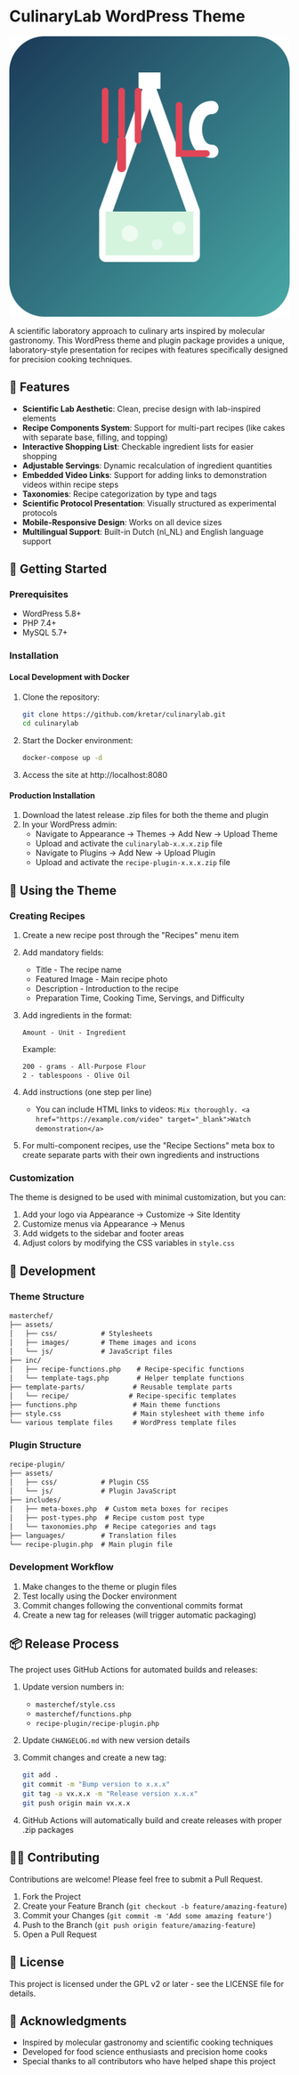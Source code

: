 # CulinaryLab WordPress Theme

![CulinaryLab Theme](masterchef/assets/images/favicon.svg)

A scientific laboratory approach to culinary arts inspired by molecular gastronomy. This WordPress theme and plugin package provides a unique, laboratory-style presentation for recipes with features specifically designed for precision cooking techniques.

## 🧪 Features

- **Scientific Lab Aesthetic**: Clean, precise design with lab-inspired elements
- **Recipe Components System**: Support for multi-part recipes (like cakes with separate base, filling, and topping)
- **Interactive Shopping List**: Checkable ingredient lists for easier shopping
- **Adjustable Servings**: Dynamic recalculation of ingredient quantities
- **Embedded Video Links**: Support for adding links to demonstration videos within recipe steps
- **Taxonomies**: Recipe categorization by type and tags
- **Scientific Protocol Presentation**: Visually structured as experimental protocols
- **Mobile-Responsive Design**: Works on all device sizes
- **Multilingual Support**: Built-in Dutch (nl_NL) and English language support

## 🔬 Getting Started

### Prerequisites

- WordPress 5.8+
- PHP 7.4+
- MySQL 5.7+

### Installation

#### Local Development with Docker

1. Clone the repository:
   ```bash
   git clone https://github.com/kretar/culinarylab.git
   cd culinarylab
   ```

2. Start the Docker environment:
   ```bash
   docker-compose up -d
   ```

3. Access the site at http://localhost:8080

#### Production Installation

1. Download the latest release .zip files for both the theme and plugin
2. In your WordPress admin:
   - Navigate to Appearance → Themes → Add New → Upload Theme
   - Upload and activate the `culinarylab-x.x.x.zip` file
   - Navigate to Plugins → Add New → Upload Plugin
   - Upload and activate the `recipe-plugin-x.x.x.zip` file

## 🧪 Using the Theme

### Creating Recipes

1. Create a new recipe post through the "Recipes" menu item
2. Add mandatory fields:
   - Title - The recipe name
   - Featured Image - Main recipe photo
   - Description - Introduction to the recipe
   - Preparation Time, Cooking Time, Servings, and Difficulty

3. Add ingredients in the format:
   ```
   Amount - Unit - Ingredient
   ```
   Example:
   ```
   200 - grams - All-Purpose Flour
   2 - tablespoons - Olive Oil
   ```

4. Add instructions (one step per line)
   - You can include HTML links to videos: `Mix thoroughly. <a href="https://example.com/video" target="_blank">Watch demonstration</a>`

5. For multi-component recipes, use the "Recipe Sections" meta box to create separate parts with their own ingredients and instructions

### Customization

The theme is designed to be used with minimal customization, but you can:

1. Add your logo via Appearance → Customize → Site Identity
2. Customize menus via Appearance → Menus
3. Add widgets to the sidebar and footer areas
4. Adjust colors by modifying the CSS variables in `style.css`

## 🧬 Development

### Theme Structure

```
masterchef/
├── assets/
│   ├── css/           # Stylesheets
│   ├── images/        # Theme images and icons
│   └── js/            # JavaScript files
├── inc/
│   ├── recipe-functions.php    # Recipe-specific functions
│   └── template-tags.php       # Helper template functions
├── template-parts/            # Reusable template parts
│   └── recipe/               # Recipe-specific templates
├── functions.php              # Main theme functions
├── style.css                  # Main stylesheet with theme info
└── various template files     # WordPress template files
```

### Plugin Structure

```
recipe-plugin/
├── assets/
│   ├── css/           # Plugin CSS
│   └── js/            # Plugin JavaScript
├── includes/
│   ├── meta-boxes.php  # Custom meta boxes for recipes
│   ├── post-types.php  # Recipe custom post type
│   └── taxonomies.php  # Recipe categories and tags
├── languages/         # Translation files
└── recipe-plugin.php  # Main plugin file
```

### Development Workflow

1. Make changes to the theme or plugin files
2. Test locally using the Docker environment
3. Commit changes following the conventional commits format
4. Create a new tag for releases (will trigger automatic packaging)

## 📦 Release Process

The project uses GitHub Actions for automated builds and releases:

1. Update version numbers in:
   - `masterchef/style.css`
   - `masterchef/functions.php`
   - `recipe-plugin/recipe-plugin.php`

2. Update `CHANGELOG.md` with new version details

3. Commit changes and create a new tag:
   ```bash
   git add .
   git commit -m "Bump version to x.x.x"
   git tag -a vx.x.x -m "Release version x.x.x"
   git push origin main vx.x.x
   ```

4. GitHub Actions will automatically build and create releases with proper .zip packages

## 🧑‍🔬 Contributing

Contributions are welcome! Please feel free to submit a Pull Request.

1. Fork the Project
2. Create your Feature Branch (`git checkout -b feature/amazing-feature`)
3. Commit your Changes (`git commit -m 'Add some amazing feature'`)
4. Push to the Branch (`git push origin feature/amazing-feature`)
5. Open a Pull Request

## 📄 License

This project is licensed under the GPL v2 or later - see the LICENSE file for details.

## 🙏 Acknowledgments

- Inspired by molecular gastronomy and scientific cooking techniques
- Developed for food science enthusiasts and precision home cooks
- Special thanks to all contributors who have helped shape this project